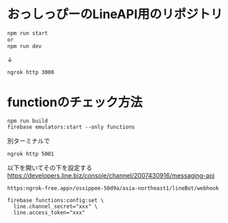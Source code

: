 # おっしっぴーのLineAPI用のリポジトリ

```bash
npm run start
or
npm run dev
```
↓
```bash
ngrok http 3000
```


# functionのチェック方法
```
npm run build
firebase emulators:start --only functions
```

別ターミナルで
```
ngrok http 5001
```

以下を開いてその下を設定する
https://developers.line.biz/console/channel/2007430916/messaging-api

```
https:ngrok-free.app>/ossippee-50d9a/asia-northeast1/lineBot/webhook
```


```
firebase functions:config:set \
  line.channel_secret="xxx" \
  line.access_token="xxx"
```